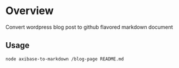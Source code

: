 # Overview
 Convert wordpress blog post to github flavored markdown document
 
 ## Usage
 ```sh
 node axibase-to-markdown /blog-page README.md
 ```
 
